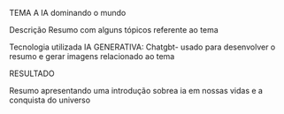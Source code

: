 TEMA
A IA dominando o mundo

Descrição
Resumo com alguns tópicos referente ao tema

Tecnologia utilizada
IA GENERATIVA:
Chatgbt- usado para desenvolver o resumo e gerar imagens relacionado ao tema

RESULTADO

Resumo apresentando uma introdução sobrea ia em nossas vidas e a conquista do universo

